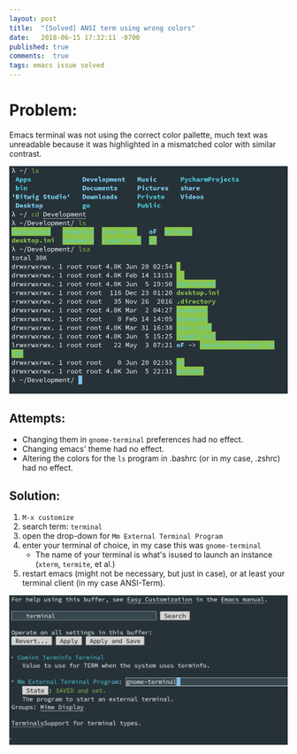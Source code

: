 ```yaml
---
layout: post
title:  "[Solved] ANSI term using wrong colors"
date:   2018-06-15 17:32:11 -0700
published: true
comments:  true
tags: emacs issue solved
---
```


# Problem:

Emacs terminal was not using the correct color pallette, much text was unreadable because it was highlighted in a mismatched color with similar contrast.

![Weird Colors](/images/emacs-term-wrong-colors.png "Weird Colors")

## Attempts:

- Changing them in `gnome-terminal` preferences had no effect. 
- Changing emacs' theme had no effect.
- Altering the colors for the `ls` program in .bashrc (or in my case, .zshrc) had no effect.

## Solution:

1. `M-x customize`
2. search term: `terminal`
3. open the drop-down for `Mm External Terminal Program`
4. enter your terminal of choice, in my case this was `gnome-terminal`
   - The name of your terminal is what's isused to launch an instance (`xterm`, `termite`, et al.)
5. restart emacs (might not be necessary, but just in case), or at least your terminal client (in my case ANSI-Term).

![Color Fix](/images/emacs-terminal-color-fix.png "Color Fix")
